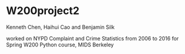 # W200project2

Kenneth Chen, Haihui Cao and Benjamin Silk 

worked on NYPD Complaint and Crime Statistics from 2006 to 2016 for Spring W200 Python course, MIDS Berkeley

